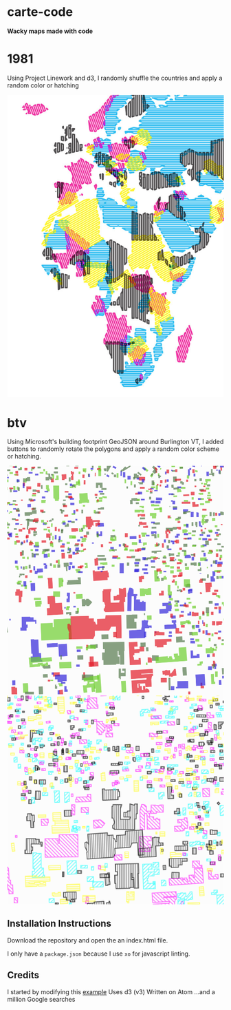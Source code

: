 # carte-code
**Wacky maps made with code**

# 1981
Using Project Linework and d3, I randomly shuffle the countries and apply a random color or hatching

![example](img/1981-hatch.jpg)

# btv
Using Microsoft's building footprint GeoJSON around Burlington VT, I added buttons to randomly rotate the polygons and apply a random color scheme or hatching.

![color](img/btv-color.png)
![hatch](img/btv-hatch.png)

## Installation Instructions

Download the repository and open the an index.html file.

I only have a `package.json` because I use `xo` for javascript linting.

## Credits
I started by modifying this [example](https://bl.ocks.org/john-guerra/43c7656821069d00dcbc)
Uses d3 (v3)
Written on Atom
...and a million Google searches
